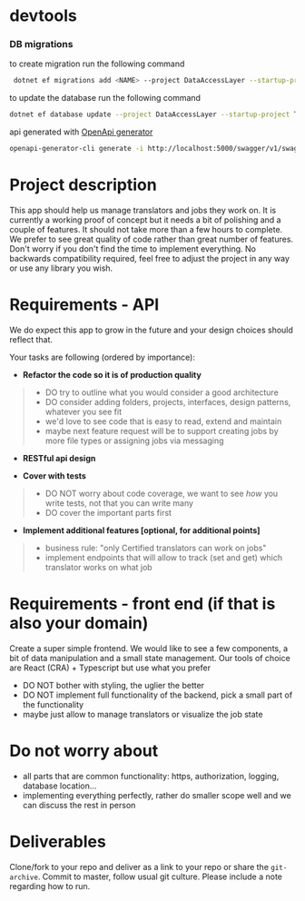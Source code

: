 # devtools

### DB migrations

to create migration run the following command

```bash
 dotnet ef migrations add <NAME> --project DataAccessLayer --startup-project TranslationManagement.Api
```

to update the database run the following command

```bash
dotnet ef database update --project DataAccessLayer --startup-project TranslationManagement.Api
```

api generated with [OpenApi generator](https://github.com/OpenAPITools/openapi-generator)

```bash
openapi-generator-cli generate -i http://localhost:5000/swagger/v1/swagger.json -g typescript-axios -o generated-api=
```

# Project description

This app should help us manage translators and jobs they work on.
It is currently a working proof of concept but it needs a bit of polishing and a couple of features.
It should not take more than a few hours to complete.
We prefer to see great quality of code rather than great number of features. Don't worry if you don't find the time to
implement everything.
No backwards compatibility required, feel free to adjust the project in any way or use any library you wish.

# Requirements - API

We do expect this app to grow in the future and your design choices should reflect that.

Your tasks are following (ordered by importance):

- **Refactor the code so it is of production quality**

> * DO try to outline what you would consider a good architecture
> * DO consider adding folders, projects, interfaces, design patterns, whatever you see fit
> * we'd love to see code that is easy to read, extend and maintain
> * maybe next feature request will be to support creating jobs by more file types or assigning jobs via messaging

- **RESTful api design**

- **Cover with tests**

> - DO NOT worry about code coverage, we want to see *how* you write tests, not that you can write many
> - DO cover the important parts first

- **Implement additional features [optional, for additional points]**

> - business rule: "only Certified translators can work on jobs"
> - implement endpoints that will allow to track (set and get) which translator works on what job

# Requirements - front end (if that is also your domain)

Create a super simple frontend. We would like to see a few components, a bit of data manipulation and a small state
management.
Our tools of choice are React (CRA) + Typescript but use what you prefer

- DO NOT bother with styling, the uglier the better
- DO NOT implement full functionality of the backend, pick a small part of the functionality
- maybe just allow to manage translators or visualize the job state

# Do not worry about

- all parts that are common functionality: https, authorization, logging, database location...
- implementing everything perfectly, rather do smaller scope well and we can discuss the rest in person

# Deliverables

Clone/fork to your repo and deliver as a link to your repo or share the `git-archive`.
Commit to master, follow usual git culture.
Please include a note regarding how to run.
